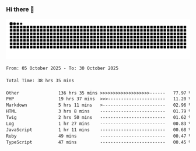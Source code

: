 ### Hi there 👋
<picture>
  <source media="(prefers-color-scheme: dark)" srcset="https://raw.githubusercontent.com/skyhhjmk/skyhhjmk/output/github-contribution-grid-snake-dark.svg">
  <source media="(prefers-color-scheme: light)" srcset="https://raw.githubusercontent.com/skyhhjmk/skyhhjmk/output/github-contribution-grid-snake.svg">
  <img alt="github contribution grid snake animation" src="https://raw.githubusercontent.com/skyhhjmk/skyhhjmk/output/github-contribution-grid-snake.svg">
</picture>

<!--START_SECTION:waka-->

```txt
From: 05 October 2025 - To: 30 October 2025

Total Time: 38 hrs 35 mins

Other               136 hrs 35 mins >>>>>>>>>>>>>>>>>>>------   77.97 %
PHP                 19 hrs 37 mins  >>>----------------------   11.20 %
Markdown            5 hrs 11 mins   >------------------------   02.96 %
HTML                3 hrs 8 mins    -------------------------   01.79 %
Twig                2 hrs 50 mins   -------------------------   01.62 %
Log                 1 hr 27 mins    -------------------------   00.83 %
JavaScript          1 hr 11 mins    -------------------------   00.68 %
Ruby                49 mins         -------------------------   00.47 %
TypeScript          47 mins         -------------------------   00.45 %
```

<!--END_SECTION:waka-->
